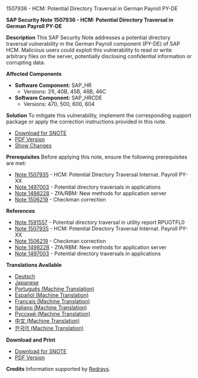 1507936 - HCM: Potential Directory Traversal in German Payroll PY-DE

**SAP Security Note 1507936 - HCM: Potential Directory Traversal in German Payroll PY-DE**

**Description**
This SAP Security Note addresses a potential directory traversal vulnerability in the German Payroll component (PY-DE) of SAP HCM. Malicious users could exploit this vulnerability to read or write arbitrary files on the server, potentially disclosing confidential information or corrupting data.

**Affected Components**
- **Software Component:** SAP_HR
  - Versions: 31I, 40B, 45B, 46B, 46C
- **Software Component:** SAP_HRCDE
  - Versions: 470, 500, 600, 604

**Solution**
To mitigate this vulnerability, implement the corresponding support package or apply the correction instructions provided in this note.

- [Download for SNOTE](https://notesdownloads.sap.com/note/0040000008934722017)
- [PDF Version](https://userapps.support.sap.com/sap/support/sfm/notes/print/0001507936?language=en-US&token=6C57DCBE6AB6CA2DE741C9F48FFDEAC3)
- [Show Changes](https://me.sap.com/notesLatestChanges/0001507936/E/diff)

**Prerequisites**
Before applying this note, ensure the following prerequisites are met:

- [Note 1507935](https://me.sap.com/notes/1507935) - HCM: Potential Directory Traversal Internat. Payroll PY-XX
- [Note 1497003](https://me.sap.com/notes/1497003) - Potential directory traversals in applications
- [Note 1498228](https://me.sap.com/notes/1498228) - ZfA/RBM: New methods for application server
- [Note 1506219](https://me.sap.com/notes/1506219) - Checkman correction

**References**
- [Note 1591557](https://me.sap.com/notes/1591557) - Potential directory traversal in utility report RPUOTFL0
- [Note 1507935](https://me.sap.com/notes/1507935) - HCM: Potential Directory Traversal Internat. Payroll PY-XX
- [Note 1506219](https://me.sap.com/notes/1506219) - Checkman correction
- [Note 1498228](https://me.sap.com/notes/1498228) - ZfA/RBM: New methods for application server
- [Note 1497003](https://me.sap.com/notes/1497003) - Potential directory traversals in applications

**Translations Available**
- [Deutsch](https://me.sap.com/notes/0001507936/D)
- [Japanese](https://me.sap.com/notes/0001507936/J)
- [Português (Machine Translation)](https://me.sap.com/notes/0001507936/P)
- [Español (Machine Translation)](https://me.sap.com/notes/0001507936/S)
- [Français (Machine Translation)](https://me.sap.com/notes/0001507936/F)
- [Italiano (Machine Translation)](https://me.sap.com/notes/0001507936/I)
- [Русский (Machine Translation)](https://me.sap.com/notes/0001507936/R)
- [中文 (Machine Translation)](https://me.sap.com/notes/0001507936/1)
- [한국어 (Machine Translation)](https://me.sap.com/notes/0001507936/3)

**Download and Print**
- [Download for SNOTE](https://notesdownloads.sap.com/note/0040000008934722017)
- [PDF Version](https://userapps.support.sap.com/sap/support/sfm/notes/print/0001507936?language=en-US&token=6C57DCBE6AB6CA2DE741C9F48FFDEAC3)

**Credits**
Information supported by [Redrays](https://redrays.io).